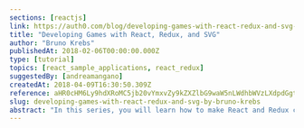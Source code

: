 ```yaml
---
sections: [reactjs]
link: https://auth0.com/blog/developing-games-with-react-redux-and-svg-part-1
title: "Developing Games with React, Redux, and SVG"
author: "Bruno Krebs"
publishedAt: 2018-02-06T00:00:00.000Z
type: [tutorial]
topics: [react_sample_applications, react_redux]
suggestedBy: [andreamangano]
createdAt: 2018-04-09T16:30:50.309Z
reference: aHR0cHM6Ly9hdXRoMC5jb20vYmxvZy9kZXZlbG9waW5nLWdhbWVzLXdpdGgtcmVhY3QtcmVkdXgtYW5kLXN2Zy1wYXJ0LTE
slug: developing-games-with-react-redux-and-svg-by-bruno-krebs
abstract: "In this series, you will learn how to make React and Redux control a bunch of SVG elements to create a game. The knowledge acquired throughout this series will also allow you to create other types of animations that are orchestrated by React and Redux, not only games."
---
```

